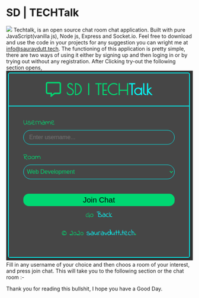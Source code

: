 # SD | TECHTalk

![](public/images/techtalk.gif)
Techtalk, is an open source chat room chat application. Built with pure JavaScript(vanilla js), Node js, Express and Socket.io.
Feel free to download and use the code in your projects for any suggestion you can wright me at info@sauravdutt.tech. The functioning of this application is pretty simple, there are two ways of using it either by signing up and then loging in or by trying out without any registration. 
After Clicking try-out the following section opens,<br>
![](public/images/tryout.png) <br>
Fill in any username of your choice and then choos a room of your interest, and press join chat.
This will take you to the following section or the chat room :- <br>

Thank you for reading this bullshit, I hope you have a Good Day.
